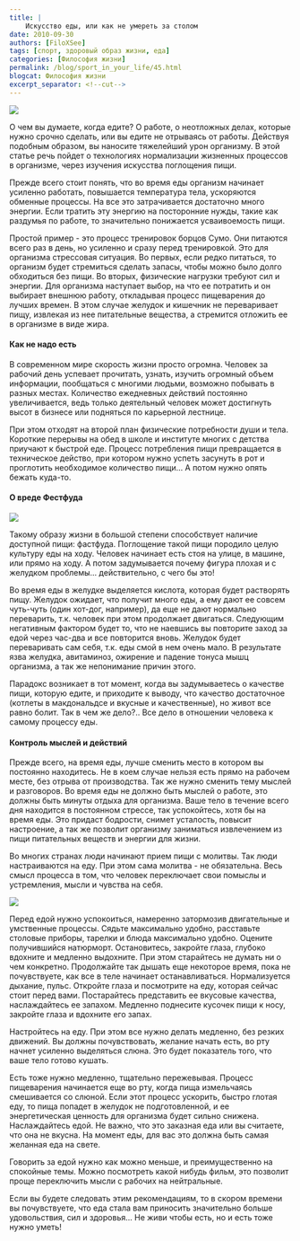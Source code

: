 ```yaml
---
title: |
    Искусство еды, или как не умереть за столом
date: 2010-09-30
authors: [FiloXSee]
tags: [спорт, здоровый образ жизни, еда]
categories: [Философия жизни]
permalink: /blog/sport_in_your_life/45.html
blogcat: Философия жизни
excerpt_separator: <!--cut-->
---
```



![](http://itw66.ru/uploads/images/00/00/02/2010/09/29/b79ad3.jpg)

О чем вы думаете, когда едите? О работе, о неотложных делах, которые нужно срочно сделать, или вы едите не отрываясь от работы. Действуя подобным образом, вы наносите тяжелейший урон организму. В этой статье речь пойдет о технологиях нормализации жизненных процессов в организме, через изучения искусства поглощения пищи.

<!--cut-->

Прежде всего стоит понять, что во время еды организм начинает усиленно работать, повышается температура тела, ускоряются обменные процессы. На все это затрачивается достаточно много энергии. Если тратить эту энергию на посторонние нужды, такие как раздумья по работе, то значительно понижается усваивоемость пищи.

Простой пример - это процесс тренировок борцов Сумо. Они питаются всего раз в день, но усиленно и сразу перед тренировкой. Это для организма стрессовая ситуация. Во первых, если редко питаться, то организм будет стремиться сделать запасы, чтобы можно было долго обходиться без пищи. Во вторых, физические нагрузки требуют сил и энергии. Для организма наступает выбор, на что ее потратить и он выбирает внешнюю работу, откладывая процесс пищеварения до лучших времен. В этом случае желудок и кишечник не переваривает пищу, извлекая из нее питательные вещества, а стремится отложить ее в организме в виде жира.

#### Как не надо есть


В современном мире скорость жизни просто огромна. Человек за рабочий день успевает прочитать, узнать, изучить огромный объем информации, пообщаться с многими людьми, возможно побывать в разных местах. Количество ежедневных действий постоянно увеличивается, ведь только деятельный человек может достигнуть высот в бизнесе или подняться по карьерной лестнице.

При этом отходят на второй план физические потребности души и тела. Короткие перерывы на обед в школе и институте многих с детства приучают к быстрой еде. Процесс потребления пищи превращается в техническое действо, при котором нужно успеть засунуть в рот и проглотить необходимое количество пищи... А потом нужно опять бежать куда-то.


#### О вреде Фестфуда


![](http://itw66.ru/uploads/images/00/00/02/2010/09/30/0d8ae0.jpg)

Такому образу жизни в большой степени способствует наличие доступной пищи: фастфуда. Поглощение такой пищи породило целую культуру еды на ходу. Человек начинает есть стоя на улице, в машине, или прямо на ходу. А потом задумывается почему фигура плохая и с желудком проблемы... действительно, с чего бы это!

Во время еды в желудке выделяется кислота, которая будет растворять пищу. Желудок ожидает, что получит много еды, а ему дают ее совсем чуть-чуть (один хот-дог, например), да еще не дают нормально переварить, т.к. человек при этом продолжает двигаться. Следующим негативным фактором будет то, что не наевшись вы повторите заход за едой через час-два и все повторится вновь. Желудок будет переваривать сам себя, т.к. еды смой в нем очень мало. В результате язва желудка, авитаминоз, ожирение и падение тонуса мышц организма, а так же непонимание причин этого.

Парадокс возникает в тот момент, когда вы задумываетесь о качестве пищи, которую едите, и приходите к выводу, что качество достаточное (котлеты в макдональдсе и вкусные и качественные), но живот все равно болит. Так в чем же дело?.. Все дело в отношении человека к самому процессу еды.

#### Контроль мыслей и действий


Прежде всего, на время еды, лучше сменить место в котором вы постоянно находитесь. Не в коем случае нельзя есть прямо на рабочем месте, без отрыва от производства. Так же нужно сменить тему мыслей и разговоров. Во время еды не должно быть мыслей о работе, это должны быть минуты отдыха для организма. Ваше тело в течение всего дня находится в постоянном стрессе, так успокойтесь, хотя бы на время еды. Это придаст бодрости, снимет усталость, повысит настроение, а так же позволит организму заниматься извлечением из пищи питательных веществ и энергии для жизни.

Во многих странах люди начинают прием пищи с молитвы. Так люди настраиваются на еду. При этом сама молитва - не обязательна. Весь смысл процесса в том, что человек переключает свои помыслы и устремления, мысли и чувства на себя. 

![](http://itw66.ru/uploads/images/00/00/02/2010/09/30/4869d6.jpg)

Перед едой нужно успокоиться, намеренно затормозив двигательные и умственные процессы. Сядьте максимально удобно, расставьте столовые приборы, тарелки и блюда максимально удобно. Оцените получившийся натюрморт. Остановитесь, закройте глаза, глубоко вдохните и медленно выдохните. При этом старайтесь не думать ни о чем конкретно. Продолжайте так дышать еще некоторое время, пока не почувствуете, как все в теле начинает останавливаться. Нормализуется дыхание, пульс. Откройте глаза и посмотрите на еду, которая сейчас стоит перед вами. Постарайтесь представить ее вкусовые качества, наслаждайтесь ее запахом. Медленно поднесите кусочек пищи к носу, закройте глаза и вдохните его запах. 

Настройтесь на еду. При этом все нужно делать медленно, без резких движений. Вы должны почувствовать, желание начать есть, во рту начнет усиленно выделяться слюна. Это будет показатель того, что ваше тело готово кушать.

Есть тоже нужно медленно, тщательно пережевывая. Процесс пищеварения начинается еще во рту, когда пища измельчаясь смешивается со слюной. Если этот процесс ускорить, быстро глотая еду, то пища попадет в желудок не подготовленной, и ее энергетическая ценность для организма будет сильно снижена. Наслаждайтесь едой. Не важно, что это заказная еда или вы считаете, что она не вкусна. На момент еды, для вас это должна быть самая желанная еда на свете.

Говорить за едой нужно как можно меньше, и преимущественно на спокойные темы. Можно посмотреть какой нибудь фильм, это позволит проще переключить мысли с рабочих на нейтральные.

Если вы будете следовать этим рекомендациям, то в скором времени вы почувствуете, что еда стала вам приносить значительно больше удовольствия, сил и здоровья... Не живи чтобы есть, но и есть тоже нужно уметь!
